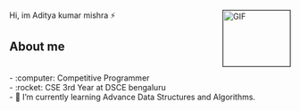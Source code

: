 <!-- ## Hi, I'm Aditya kumar mishra ⚡ -->


 Hi, im Aditya kumar mishra ⚡<img border="1px solid black" align="right" width="120" height="100" alt="GIF" src="https://media.giphy.com/media/bcKmIWkUMCjVm/giphy.gif">

## About me
<br>
- :computer: Competitive Programmer<br>
- :rocket: CSE 3rd Year at DSCE bengaluru<br>
- 🌱 I’m currently learning Advance Data Structures and Algorithms.<br> 
<br><br><br>
